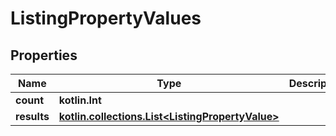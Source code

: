 
# ListingPropertyValues

## Properties
| Name | Type | Description | Notes |
| ------------ | ------------- | ------------- | ------------- |
| **count** | **kotlin.Int** |  |  [optional] |
| **results** | [**kotlin.collections.List&lt;ListingPropertyValue&gt;**](ListingPropertyValue.md) |  |  [optional] |



